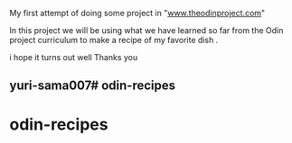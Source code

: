 My first attempt of doing some project in "www.theodinproject.com"

  In this project we will be using what we have learned so far from the Odin project curriculum to make a recipe of my favorite dish .

  i hope it turns out well 
  Thanks you

  ## yuri-sama007# odin-recipes
# odin-recipes
